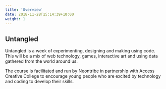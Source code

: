 ```yaml
---
title: 'Overview'
date: 2018-11-28T15:14:39+10:00
weight: 1
---
```


## Untangled

Untangled is a week of experimenting, designing and making using code. This will be a mix of web technology, games, interactive art and using data gathered from the world around us.

The course is facilitated and run by Neontribe in partnership with Access Creative College to encourage young people who are excited by technology and coding to develop their skills.
